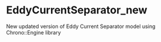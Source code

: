 # EddyCurrentSeparator_new
New updated version of Eddy Current Separator model using Chrono::Engine library
